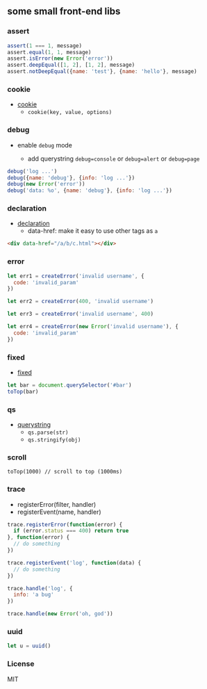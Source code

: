 ## some small front-end libs

### assert

```js
assert(1 === 1, message)
assert.equal(1, 1, message)
assert.isError(new Error('error'))
assert.deepEqual([1, 2], [1, 2], message)
assert.notDeepEqual({name: 'test'}, {name: 'hello'}, message)
```

### cookie

* [cookie](lib/cookie.js)
  - `cookie(key, value, options)`

### debug

* enable `debug` mode

  - add querystring `debug=console` or `debug=alert` or `debug=page`

```js
debug('log ...')
debug({name: 'debug'}, {info: 'log ...'})
debug(new Error('error'))
debug('data: %o', {name: 'debug'}, {info: 'log ...'})
```

### declaration

* [declaration](lib/declaration.js)
  - data-href: make it easy to use other tags as `a`

```html
<div data-href="/a/b/c.html"></div>
```

### error

```js
let err1 = createError('invalid username', {
  code: 'invalid_param'
})

let err2 = createError(400, 'invalid username')

let err3 = createError('invalid username', 400)

let err4 = createError(new Error('invalid username'), {
  code: 'invalid_param'
})
```

### fixed

* [fixed](lib/fixed.js)

```js
let bar = document.querySelector('#bar')
toTop(bar)
```

### qs

* [querystring](lib/qs.js)
  - `qs.parse(str)`
  - `qs.stringify(obj)`

### scroll

```
toTop(1000) // scroll to top (1000ms)
```

### trace

* registerError(filter, handler)
* registerEvent(name, handler)

```js
trace.registerError(function(error) {
  if (error.status === 400) return true
}, function(error) {
  // do something
})

trace.registerEvent('log', function(data) {
  // do something
})

trace.handle('log', {
  info: 'a bug'
})

trace.handle(new Error('oh, god'))
```

### uuid

```js
let u = uuid()
```

### License
MIT
